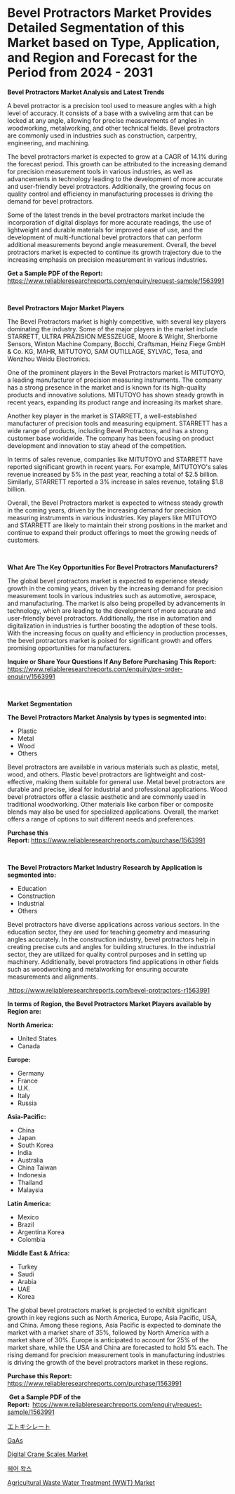<p><h1>Bevel Protractors Market Provides Detailed Segmentation of this Market based on Type, Application, and Region and Forecast for the Period from 2024 - 2031</h1></p><p><strong>Bevel Protractors Market Analysis and Latest Trends</strong></p>
<p><p>A bevel protractor is a precision tool used to measure angles with a high level of accuracy. It consists of a base with a swiveling arm that can be locked at any angle, allowing for precise measurements of angles in woodworking, metalworking, and other technical fields. Bevel protractors are commonly used in industries such as construction, carpentry, engineering, and machining.</p><p>The bevel protractors market is expected to grow at a CAGR of 14.1% during the forecast period. This growth can be attributed to the increasing demand for precision measurement tools in various industries, as well as advancements in technology leading to the development of more accurate and user-friendly bevel protractors. Additionally, the growing focus on quality control and efficiency in manufacturing processes is driving the demand for bevel protractors.</p><p>Some of the latest trends in the bevel protractors market include the incorporation of digital displays for more accurate readings, the use of lightweight and durable materials for improved ease of use, and the development of multi-functional bevel protractors that can perform additional measurements beyond angle measurement. Overall, the bevel protractors market is expected to continue its growth trajectory due to the increasing emphasis on precision measurement in various industries.</p></p>
<p><strong>Get a Sample PDF of the Report:&nbsp;</strong> <a href="https://www.reliableresearchreports.com/enquiry/request-sample/1563991">https://www.reliableresearchreports.com/enquiry/request-sample/1563991</a></p>
<p>&nbsp;</p>
<p><strong>Bevel Protractors Major Market Players</strong></p>
<p><p>The Bevel Protractors market is highly competitive, with several key players dominating the industry. Some of the major players in the market include STARRETT, ULTRA PRÄZISION MESSZEUGE, Moore & Wright, Sherborne Sensors, Winton Machine Company, Bocchi, Craftsman, Heinz Fiege GmbH & Co. KG, MAHR, MITUTOYO, SAM OUTILLAGE, SYLVAC, Tesa, and Wenzhou Weidu Electronics.</p><p>One of the prominent players in the Bevel Protractors market is MITUTOYO, a leading manufacturer of precision measuring instruments. The company has a strong presence in the market and is known for its high-quality products and innovative solutions. MITUTOYO has shown steady growth in recent years, expanding its product range and increasing its market share.</p><p>Another key player in the market is STARRETT, a well-established manufacturer of precision tools and measuring equipment. STARRETT has a wide range of products, including Bevel Protractors, and has a strong customer base worldwide. The company has been focusing on product development and innovation to stay ahead of the competition.</p><p>In terms of sales revenue, companies like MITUTOYO and STARRETT have reported significant growth in recent years. For example, MITUTOYO's sales revenue increased by 5% in the past year, reaching a total of $2.5 billion. Similarly, STARRETT reported a 3% increase in sales revenue, totaling $1.8 billion.</p><p>Overall, the Bevel Protractors market is expected to witness steady growth in the coming years, driven by the increasing demand for precision measuring instruments in various industries. Key players like MITUTOYO and STARRETT are likely to maintain their strong positions in the market and continue to expand their product offerings to meet the growing needs of customers.</p></p>
<p>&nbsp;</p>
<p><strong>What Are The Key Opportunities For Bevel Protractors Manufacturers?</strong></p>
<p><p>The global bevel protractors market is expected to experience steady growth in the coming years, driven by the increasing demand for precision measurement tools in various industries such as automotive, aerospace, and manufacturing. The market is also being propelled by advancements in technology, which are leading to the development of more accurate and user-friendly bevel protractors. Additionally, the rise in automation and digitalization in industries is further boosting the adoption of these tools. With the increasing focus on quality and efficiency in production processes, the bevel protractors market is poised for significant growth and offers promising opportunities for manufacturers.</p></p>
<p><strong>Inquire or Share Your Questions If Any Before Purchasing This Report:</strong> <a href="https://www.reliableresearchreports.com/enquiry/pre-order-enquiry/1563991">https://www.reliableresearchreports.com/enquiry/pre-order-enquiry/1563991</a></p>
<p>&nbsp;</p>
<p><strong>Market Segmentation</strong></p>
<p><strong>The Bevel Protractors Market Analysis by types is segmented into:</strong></p>
<p><ul><li>Plastic</li><li>Metal</li><li>Wood</li><li>Others</li></ul></p>
<p><p>Bevel protractors are available in various materials such as plastic, metal, wood, and others. Plastic bevel protractors are lightweight and cost-effective, making them suitable for general use. Metal bevel protractors are durable and precise, ideal for industrial and professional applications. Wood bevel protractors offer a classic aesthetic and are commonly used in traditional woodworking. Other materials like carbon fiber or composite blends may also be used for specialized applications. Overall, the market offers a range of options to suit different needs and preferences.</p></p>
<p><strong>Purchase this Report:&nbsp;</strong><a href="https://www.reliableresearchreports.com/purchase/1563991">https://www.reliableresearchreports.com/purchase/1563991</a></p>
<p>&nbsp;</p>
<p><strong>The Bevel Protractors Market Industry Research by Application is segmented into:</strong></p>
<p><ul><li>Education</li><li>Construction</li><li>Industrial</li><li>Others</li></ul></p>
<p><p>Bevel protractors have diverse applications across various sectors. In the education sector, they are used for teaching geometry and measuring angles accurately. In the construction industry, bevel protractors help in creating precise cuts and angles for building structures. In the industrial sector, they are utilized for quality control purposes and in setting up machinery. Additionally, bevel protractors find applications in other fields such as woodworking and metalworking for ensuring accurate measurements and alignments.</p></p>
<p><a href="https://www.reliableresearchreports.com/bevel-protractors-r1563991">&nbsp;https://www.reliableresearchreports.com/bevel-protractors-r1563991</a></p>
<p><strong>In terms of Region, the Bevel Protractors Market Players available by Region are:</strong></p>
<p>
    <p> <strong> North America: </strong>
        <ul>
            <li>United States</li>
            <li>Canada</li>
        </ul>
        </p> 
    <p> <strong> Europe: </strong>
        <ul>
            <li>Germany</li>
            <li>France</li>
            <li>U.K.</li>
            <li>Italy</li>
            <li>Russia</li>
        </ul>
        </p> 
    <p> <strong> Asia-Pacific: </strong>
        <ul>
            <li>China</li>
            <li>Japan</li>
            <li>South Korea</li>
            <li>India</li>
            <li>Australia</li>
            <li>China Taiwan</li>
            <li>Indonesia</li>
            <li>Thailand</li>
            <li>Malaysia</li>
        </ul>
        </p> 
    <p> <strong> Latin America: </strong>
        <ul>
            <li>Mexico</li>
            <li>Brazil</li>
            <li>Argentina Korea</li>
            <li>Colombia</li>
        </ul>
        </p> 
    <p> <strong> Middle East & Africa: </strong>
        <ul>
            <li>Turkey</li>
            <li>Saudi</li>
            <li>Arabia</li>
            <li>UAE</li>
            <li>Korea</li>
        </ul>
    </p>
    </p>
<p><p>The global bevel protractors market is projected to exhibit significant growth in key regions such as North America, Europe, Asia Pacific, USA, and China. Among these regions, Asia Pacific is expected to dominate the market with a market share of 35%, followed by North America with a market share of 30%. Europe is anticipated to account for 25% of the market share, while the USA and China are forecasted to hold 5% each. The rising demand for precision measurement tools in manufacturing industries is driving the growth of the bevel protractors market in these regions.</p></p>
<p><strong>Purchase this Report: </strong><a href="https://www.reliableresearchreports.com/purchase/1563991">https://www.reliableresearchreports.com/purchase/1563991</a></p>
<p>&nbsp;<strong>Get a Sample PDF of the Report:&nbsp;&nbsp;</strong><a href="https://www.reliableresearchreports.com/enquiry/request-sample/1563991">https://www.reliableresearchreports.com/enquiry/request-sample/1563991</a></p>
<p><strong></strong></p>
<p><p><a href="https://github.com/EstaSprer20231/Market-Research-Report-List-1/blob/main/552216027061.md">エトキシレート</a></p><p><a href="https://github.com/vlcostes/Market-Research-Report-List-1/blob/main/379786927060.md">GaAs</a></p><p><a href="https://github.com/brentleyjimmiealvaradoz4l1rea/Market-Research-Report-List-2/blob/main/digital-crane-scales-market.md">Digital Crane Scales Market</a></p><p><a href="https://medium.com/@kennayundt/%ED%97%A4%EC%96%B4-%EC%99%81%EC%8A%A4-%EC%8B%9C%EC%9E%A5-%EB%B3%B4%EA%B3%A0%EC%84%9C%EB%8A%94-%EC%9D%B4-%EC%8B%9C%EC%9E%A5%EC%9D%98-%EC%B5%9C%EC%8B%A0-%ED%8A%B8%EB%A0%8C%EB%93%9C%EC%99%80-%EC%84%B1%EC%9E%A5-%EA%B8%B0%ED%9A%8C%EB%A5%BC-%EB%B0%9D%ED%98%80-%EC%A4%8D%EB%8B%88%EB%8B%A4-7ec4df5140f3">헤어 왁스</a></p><p><a href="https://www.linkedin.com/pulse/agricultural-waste-water-treatment-wwt-market-size-evaluating-qorfc?trackingId=1gHQWWCv3g1GHLg4IDBssA%3D%3D">Agricultural Waste Water Treatment (WWT) Market</a></p></p>